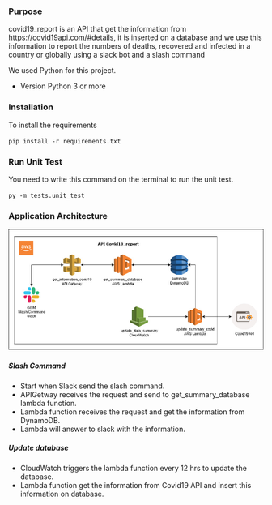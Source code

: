 ### Purpose
covid19_report is an API that get the information from https://covid19api.com/#details, it is inserted on a database and we use this information to report the numbers of deaths, recovered and infected in a country or globally using a slack bot and a slash command  

We used Python for this project.
- Version Python 3 or more

### Installation
To install the requirements

`pip install -r requirements.txt`

### Run Unit Test

You need to write this command on the terminal to run the unit test.

`py -m tests.unit_test`

### Application Architecture
![Application Architecture](images/architecture.jpg)

##### Slash Command

* Start when Slack send the slash command.
* APIGetway receives the request and send to get_summary_database lambda function.
* Lambda function receives the request and get the information from DynamoDB.
* Lambda will answer to slack with the information.

##### Update database

* CloudWatch triggers the lambda function every  12 hrs to update the database.
* Lambda function get the information from Covid19 API and insert this information on database.
